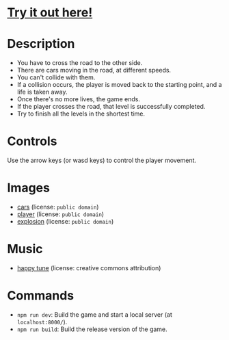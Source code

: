# [Try it out here!](https://nbpt.eu/games/cross_roads/)

# Description

-   You have to cross the road to the other side.
-   There are cars moving in the road, at different speeds.
-   You can't collide with them.
-   If a collision occurs, the player is moved back to the starting point, and a life is taken away.
-   Once there's no more lives, the game ends.
-   If the player crosses the road, that level is successfully completed.
-   Try to finish all the levels in the shortest time.

# Controls

Use the arrow keys (or wasd keys) to control the player movement.

# Images

-   [cars](http://opengameart.org/content/basic-2d-car-collection) (license: `public domain`)
-   [player](http://opengameart.org/content/30-sprites-made-in-30-minutes) (license: `public domain`)
-   [explosion](https://opengameart.org/content/explosion-3) (license: `public domain`)

# Music

-   [happy tune](http://opengameart.org/content/happy-tune) (license: creative commons attribution)

# Commands

-   `npm run dev`: Build the game and start a local server (at `localhost:8000/`).
-   `npm run build`: Build the release version of the game.

